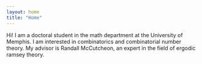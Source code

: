 ```yaml
---
layout: home
title: "Home"
---
```


Hi! I am a doctoral student in the math department at the University of Memphis. I am interested in combinatorics and combinatorial number theory. My advisor is Randall McCutcheon, an expert in the field of ergodic ramsey theory.

